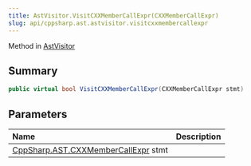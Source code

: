 ```yaml
---
title: AstVisitor.VisitCXXMemberCallExpr(CXXMemberCallExpr)
slug: api/cppsharp.ast.astvisitor.visitcxxmembercallexpr
---
```

Method in [AstVisitor](/api/cppsharp/ast/astvisitor)

## Summary



```csharp
public virtual bool VisitCXXMemberCallExpr(CXXMemberCallExpr stmt)
```

## Parameters

|Name|Description|
|:---|:---|
|[CppSharp.AST.CXXMemberCallExpr](/api/cppsharp/ast/cxxmembercallexpr) stmt||

